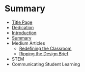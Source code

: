 # Summary

- [Title Page](000-title-page.md)
- [Dedication](000-dedication.md)
- [Introduction](README.md)
- [Summary](SUMMARY.md)
- Medium Articles
  - [Redefining the Classroom](00-9-week00.md)
  - [Ripping the Design Brief](01-5-week01.md)
- STEM
- Communicating Student Learning


